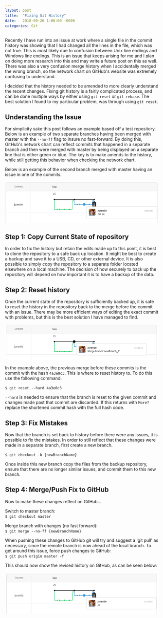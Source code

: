 ```yaml
---
layout: post
title:  "Fixing Git History"
date:   2018-09-26 1:00:00 -0600
categories: Git
---
```


Recently I have run into an issue at work where a single file in the commit history was showing that I had changed all the lines in the file, which was not true. This is most likely due to confusion between Unix line endings and Windows line endings. This is an issue that keeps arising for me and I plan on doing more research into this and may write a future post on this as well. There was also a very confusion merge history when I accidentally merged the wrong branch, so the network chart on GitHub's website was extremely confusing to understand.

I decided that the history needed to be amended to more clearly understand the recent changes. Fixing git history is a fairly complicated process, and can be done multiple ways by either using `git reset` or `git rebase`. The best solution I found to my particular problem, was through using `git reset`.

## Understanding the Issue

 For simplicity sake this post follows an example based off a test repository. Below is an example of two separate branches having been merged with master with the `--no-ff` flag to insure no fast-forward. By doing this, GitHub's network chart can reflect commits that happened in a separate branch and then were merged with master by being displayed on a separate line that is either green or blue. The key is to make amends to the history, while still getting this behavior when checking the network chart.

 Below is an example of the second branch merged with master having an issue in one of the commits.

 ![Network Chart With Issues](https://github.com/jurentie/pictures/blob/master/pictures/history-with-issue.png?raw=true)

## Step 1: Copy Current State of repository

In order to fix the history but retain the edits made up to this point, it is best to clone the repository to a safe back up location. It might be best to create a backup and save it to a USB, CD, or other external device. It is also possible to simply copy the repository to a separate folder located elsewhere on a local machine. The decision of how securely to back up the repository will depend on how important it is to have a backup of the data.

## Step 2: Reset history

Once the current state of the repository is sufficiently backed up, it is safe to reset the history in the repository back to the merge before the commit with an issue. There may be more efficient ways of editing the exact commit with problems, but this is the best solution I have managed to find.

![Merge Before Issue](https://github.com/jurentie/pictures/blob/master/pictures/previous-merge.png?raw=true)

In the example above, the previous merge before these commits is the commit with the hash `4a3e0c3`. This is where to reset history to. To do this use the following command:

`$ git reset --hard 4a3e0c3`

`--hard` is needed to ensure that the branch is reset to the given commit and changes made past that commit are discarded. If this returns with `More?` replace the shortened commit hash with the full hash code.

## Step 3: Fix Mistakes

Now that the branch is set back to history before there were any issues, it is possible to fix the mistakes. In order to still reflect that these changes were made in a separate branch, first create a new branch.

`$ git checkout -b {newBranchName}`

Once inside this new branch copy the files from the backup repository, ensure that there are no longer similar issues, and commit them to this new branch.

## Step 4: Merge/Push Fix to GitHub

Now to make these changes reflect on GitHub...  

Switch to master branch:  
 `$ git checkout master`

Merge branch with changes (no fast forward):  
`$ git merge --no-ff {newBranchName}`

When pushing these changes to GitHub git will try and suggest a 'git pull' as necessary, since the remote branch is now ahead of the local branch. To get around this issue, force push changes to GitHub:  
`$ git push origin master -f`

This should now show the revised history on GitHub, as can be seen below:  

![Fixed History](https://github.com/jurentie/pictures/blob/master/pictures/fixed-history.png?raw=true)
